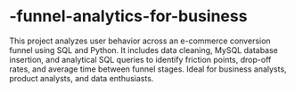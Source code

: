 # -funnel-analytics-for-business
This project analyzes user behavior across an e-commerce conversion funnel using SQL and Python. It includes data cleaning, MySQL database insertion, and analytical SQL queries to identify friction points, drop-off rates, and average time between funnel stages. Ideal for business analysts, product analysts, and data enthusiasts.
